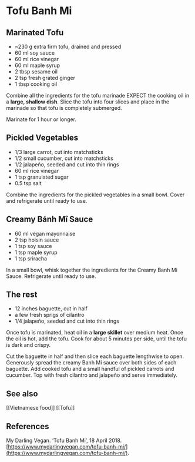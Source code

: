 # Tofu Banh Mi
## Marinated Tofu
-   ~230 g extra firm tofu, drained and pressed
-   60 ml soy sauce
-   60 ml rice vinegar
-   60 ml maple syrup
-   2 tbsp sesame oil
-   2 tsp fresh grated ginger
-   1 tbsp cooking oil

Combine all the ingredients for the tofu marinade EXPECT the cooking oil in a **large, shallow dish**. Slice the tofu into four slices and place in the marinade so that tofu is completely submerged.

Marinate for 1 hour or longer.

## Pickled Vegetables
-   1/3 large carrot, cut into matchsticks
-   1/2 small cucumber, cut into matchsticks
-   1/2 jalapeño, seeded and cut into thin rings
-   60 ml rice vinegar
-   1 tsp granulated sugar
-   0.5 tsp salt

Combine the ingredients for the pickled vegetables in a small bowl. Cover and refrigerate until ready to use.

## Creamy Bánh Mî Sauce
-   60 ml vegan mayonnaise
-   2 tsp hoisin sauce
-   1 tsp soy sauce
-   1 tsp maple syrup
-   1 tsp sriracha

In a small bowl, whisk together the ingredients for the Creamy Banh Mi Sauce. Refrigerate until ready to use.

## The rest
- 12 inches baguette, cut in half
- a few fresh sprigs of cilantro
- 1/4 jalapeño, seeded and cut into thin rings

Once tofu is marinated, heat oil in a **large skillet** over medium heat. Once the oil is hot, add the tofu. Cook for about 5 minutes per side, until the tofu is dark and crispy.

Cut the baguette in half and then slice each baguette lengthwise to open. Generously spread the creamy Banh Mi sauce over both sides of each baguette. Add cooked tofu and a small handful of pickled carrots and cucumber. Top with fresh cilantro and jalapeño and serve immediately.

## See also
[[Vietnamese food]]
[[Tofu]]

## References
My Darling Vegan. ‘Tofu Banh Mi’, 18 April 2018. [https://www.mydarlingvegan.com/tofu-banh-mi/](https://www.mydarlingvegan.com/tofu-banh-mi/).